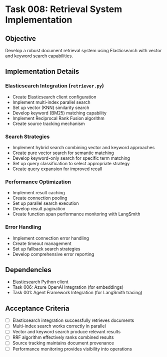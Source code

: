 # Task 008: Retrieval System Implementation

## Objective
Develop a robust document retrieval system using Elasticsearch with vector and keyword search capabilities.

## Implementation Details

### Elasticsearch Integration (`retriever.py`)
- Create Elasticsearch client configuration
- Implement multi-index parallel search
- Set up vector (KNN) similarity search
- Develop keyword (BM25) matching capability
- Implement Reciprocal Rank Fusion algorithm
- Create source tracking mechanism

### Search Strategies
- Implement hybrid search combining vector and keyword approaches
- Create pure vector search for semantic matching
- Develop keyword-only search for specific term matching
- Set up query classification to select appropriate strategy
- Create query expansion for improved recall

### Performance Optimization
- Implement result caching
- Create connection pooling
- Set up parallel search execution
- Develop result pagination
- Create function span performance monitoring with LangSmith

### Error Handling
- Implement connection error handling
- Create timeout management
- Set up fallback search strategies
- Develop comprehensive error reporting

## Dependencies
- Elasticsearch Python client
- Task 006: Azure OpenAI Integration (for embeddings)
- Task 001: Agent Framework Integration (for LangSmith tracing)

## Acceptance Criteria
- [ ] Elasticsearch integration successfully retrieves documents
- [ ] Multi-index search works correctly in parallel
- [ ] Vector and keyword search produce relevant results
- [ ] RRF algorithm effectively ranks combined results
- [ ] Source tracking maintains document provenance
- [ ] Performance monitoring provides visibility into operations
